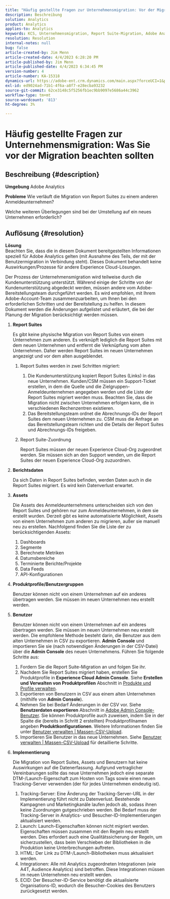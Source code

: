 ```yaml
---
title: "Häufig gestellte Fragen zur Unternehmensmigration: Vor der Migration zu berücksichtigende Fragen"
description: Beschreibung
solution: Analytics
product: Analytics
applies-to: Analytics
keywords: KCS, Unternehmensmigration, Report Suite-Migration, Adobe Analytics, Admin Console, FAQ, neues Unternehmen, Bereitstellung, CSM, Adobe-Kontoteam, FAQ
resolution: Resolution
internal-notes: null
bug: false
article-created-by: Jim Menn
article-created-date: 4/4/2023 6:28:20 PM
article-published-by: Jim Menn
article-published-date: 4/4/2023 6:34:45 PM
version-number: 4
article-number: KA-15318
dynamics-url: https://adobe-ent.crm.dynamics.com/main.aspx?forceUCI=1&pagetype=entityrecord&etn=knowledgearticle&id=537db277-16d3-ed11-a7c7-6045bd006b4b
exl-id: ed9024ad-71b1-4f6a-a8f7-e28ecba93232
source-git-commit: 62ce3148c5f5256fb1ec9bb9097e5686a44c3962
workflow-type: tm+mt
source-wordcount: '813'
ht-degree: 3%

---
```


# Häufig gestellte Fragen zur Unternehmensmigration: Was Sie vor der Migration beachten sollten

## Beschreibung {#description}


<b>Umgebung</b>
Adobe Analytics

<b>Probleme</b>
Wie verläuft die Migration von Report Suites zu einem anderen Anmeldeunternehmen?

Welche weiteren Überlegungen sind bei der Umstellung auf ein neues Unternehmen erforderlich?


## Auflösung {#resolution}


<b>Lösung</b>
<br>Beachten Sie, dass die in diesem Dokument bereitgestellten Informationen speziell für Adobe Analytics gelten (mit Ausnahme des Teils, der mit der Benutzermigration in Verbindung steht). Dieses Dokument behandelt keine Auswirkungen/Prozesse für andere Experience Cloud-Lösungen.<br>




Der Prozess der Unternehmensmigration wird teilweise durch die Kundenunterstützung unterstützt. Während einige der Schritte von der Kundenunterstützung abgedeckt werden, müssen andere vom Adobe-Bereitstellungsteam durchgeführt werden. Es wird empfohlen, mit Ihrem Adobe-Account-Team zusammenzuarbeiten, um Ihnen bei den erforderlichen Schritten und der Bereitstellung zu helfen. In diesem Dokument werden die Änderungen aufgelistet und erläutert, die bei der Planung der Migration berücksichtigt werden müssen.

1. <b>Report Suites</b>

   Es gibt keine physische Migration von Report Suites von einem Unternehmen zum anderen. Es verknüpft lediglich die Report Suites mit dem neuen Unternehmen und entfernt die Verknüpfung vom alten Unternehmen. Daher werden Report Suites im neuen Unternehmen angezeigt und vor dem alten ausgeblendet.

   1. Report Suites werden in zwei Schritten migriert:
      1. Die Kundenunterstützung kopiert Report Suites (Links) in das neue Unternehmen. Kunden/CSM müssen ein Support-Ticket erstellen, in dem die Quelle und die Zielgruppen-Anmeldeunternehmen angegeben werden und die Liste der Report Suites migriert werden muss. Beachten Sie, dass die Migration nicht zwischen Unternehmen erfolgen kann, die in verschiedenen Rechenzentren existieren.
      2. Das Bereitstellungsteam ordnet die Abrechnungs-IDs der Report Suites dem neuen Unternehmen zu. CSM muss die Anfrage an das Bereitstellungsteam richten und die Details der Report Suites und Abrechnungs-IDs freigeben.
   2. Report Suite-Zuordnung

      Report Suites müssen der neuen Experience Cloud-Org zugeordnet werden. Sie müssen sich an den Support wenden, um die Report Suites der neuen Experience Cloud-Org zuzuordnen.
2. <b>Berichtsdaten</b>

   Da sich Daten in Report Suites befinden, werden Daten auch in die Report Suites migriert. Es wird kein Datenverlust erwartet.
3. <b>Assets</b>

   Die Assets des Anmeldeunternehmens unterscheiden sich von den Report Suites und gehören nur zum Anmeldeunternehmen, in dem sie erstellt wurden. Derzeit gibt es keine automatisierte Möglichkeit, Assets von einem Unternehmen zum anderen zu migrieren, außer sie manuell neu zu erstellen. Nachfolgend finden Sie die Liste der zu berücksichtigenden Assets:

   1. Dashboards
   2. Segmente
   3. Berechnete Metriken 
   4. Datumsbereiche
   5. Terminierte Berichte/Projekte
   6. Data Feeds
   7. API-Konfigurationen
4. <b>Produktprofile/Benutzergruppen</b>

   Benutzer können nicht von einem Unternehmen auf ein anderes übertragen werden. Sie müssen im neuen Unternehmen neu erstellt werden.
5. <b>Benutzer</b>

   Benutzer können nicht von einem Unternehmen auf ein anderes übertragen werden. Sie müssen im neuen Unternehmen neu erstellt werden. Die empfohlene Methode besteht darin, die Benutzer aus dem alten Unternehmen in CSV zu exportieren. <b>Admin Console</b> und importieren Sie sie (nach notwendigen Änderungen in der CSV-Datei) über die <b>Admin Console</b> des neuen Unternehmens. Führen Sie folgende Schritte aus:

   1. Fordern Sie die Report Suite-Migration an und folgen Sie ihr.
   2. Nachdem Sie Report Suites migriert haben, erstellen Sie Produktprofile in <b>Experience Cloud Admin Console</b>. Siehe <b>Erstellen und Verwalten von Produktprofilen</b> Abschnitt in [Produkte und Profile verwalten](https://helpx.adobe.com/in/enterprise/using/manage-products-and-profiles.html).
   3. Exportieren von Benutzern in CSV aus einem alten Unternehmen (mithilfe von <b>Admin Console</b>).
   4. Nehmen Sie bei Bedarf Änderungen in der CSV vor. Siehe <b>Benutzerdaten exportieren</b> Abschnitt in [Adobe Admin Console-Benutzer](https://helpx.adobe.com/in/enterprise/using/users.html). Sie können Produktprofile auch zuweisen, indem Sie in der Spalte die (bereits in Schritt 2 erstellten) Produktprofilnamen angeben <b>Produktkonfigurationen</b>. Weitere Informationen finden Sie unter [Benutzer verwalten | Massen-CSV-Upload](https://helpx.adobe.com/in/enterprise/using/bulk-upload-users.html).
   5. Importieren Sie Benutzer in das neue Unternehmen. Siehe [Benutzer verwalten | Massen-CSV-Upload](https://helpx.adobe.com/in/enterprise/using/bulk-upload-users.html) für detaillierte Schritte.
6. <b>Implementierung</b>

   Die Migration von Report Suites, Assets und Benutzern hat keine Auswirkungen auf die Datenerfassung. Aufgrund vertraglicher Vereinbarungen sollte das neue Unternehmen jedoch eine separate DTM-/Launch-Eigenschaft zum Hosten von Tags sowie einen neuen Tracking-Server verwenden (der für jedes Unternehmen eindeutig ist).

   1. Tracking-Server: Eine Änderung der Tracking-Server-URL in der Implementierung führt nicht zu Datenverlust. Bestehende Kampagnen und Marketingkanäle laufen jedoch ab, sodass ihnen keine Zuordnungen gutgeschrieben werden. Bei Bedarf muss der Tracking-Server in Analytics- und Besucher-ID-Implementierungen aktualisiert werden.
   2. Launch: Launch-Eigenschaften können nicht migriert werden. Eigenschaften müssen zusammen mit den Regeln neu erstellt werden. Dies erfordert auch eine Qualitätssicherung der Regeln, um sicherzustellen, dass beim Verschieben der Bibliotheken in die Produktion keine Unterbrechungen auftreten.
   3. HTML: Der Link zu DTM-/Launch-Bibliotheken muss aktualisiert werden.
   4. Integrationen: Alle mit Analytics zugeordneten Integrationen (wie A4T, Audience Analytics) sind betroffen. Diese Integrationen müssen im neuen Unternehmen neu erstellt werden.
   5. ECID: Der Besucher-ID-Service benötigt die aktualisierte Organisations-ID, wodurch die Besucher-Cookies des Benutzers zurückgesetzt werden.
